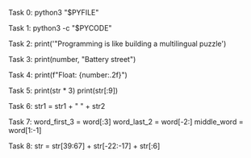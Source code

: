 Task 0: python3 "$PYFILE"


Task 1: python3 -c "$PYCODE"



Task 2: print('"Programming is like building a multilingual puzzle')


Task 3: print(number, "Battery street")


Task 4: print(f"Float: {number:.2f}")


Task 5: print(str * 3)
	print(str[:9])


Task 6: str1 = str1 + " " + str2


Task 7: word_first_3 = word[:3]
	word_last_2 = word[-2:]
	middle_word = word[1:-1]


Task 8: str = str[39:67] + str[-22:-17] + str[:6]
